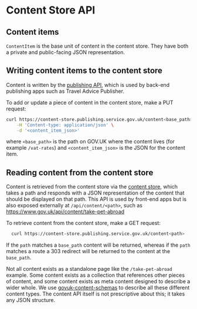 # Content Store API

## Content items

`ContentItem` is the base unit of content in the content store. They have both a
private and public-facing JSON representation.

## Writing content items to the content store

Content is written by the [publishing API](https://docs.publishing.service.gov.uk/apps/publishing-api.html), which is used by back-end publishing apps such as Travel Advice Publisher.

To add or update a piece of content in the content store, make a PUT request:

``` sh
curl https://content-store.publishing.service.gov.uk/content<base_path> -X PUT \
    -H 'Content-type: application/json' \
    -d '<content_item_json>'
```

where `<base_path>` is the path on GOV.UK where the content lives (for example
`/vat-rates`) and `<content_item_json>` is the JSON for the content item.

## Reading content from the content store

Content is retrieved from the content store via the [content store](https://content-store.publishing.service.gov.uk/), which takes a path and responds with a JSON representation of the content that should be displayed on that path. This API is used by front-end apps but is also exposed externally at `/api/content/<path>`, such as https://www.gov.uk/api/content/take-pet-abroad

To retrieve content from the content store, make a GET request:

``` sh
  curl https://content-store.publishing.service.gov.uk/content<path>
```

If the `path` matches a `base_path` content will be returned, whereas if the
`path` matches a route a 303 redirect will be returned to the content at the
`base_path`.

Not all content exists as a standalone page like the `/take-pet-abroad` example. Some content exists as a collection that references other pieces of content, and some content exists as meta content designed to describe a wider whole. We use [govuk-content-schemas](https://github.com/alphagov/govuk-content-schemas) to describe all these different content types. The content API itself is not prescriptive about this; it takes any JSON structure.
